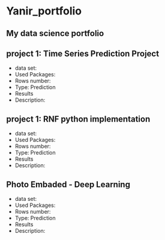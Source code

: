 # Yanir_portfolio
My data science portfolio
-------------------------

## project 1: Time Series Prediction Project
* data set:
* Used Packages:
* Rows number:
* Type: Prediction
* Results
* Description:


## project 1: RNF python implementation
* data set:
* Used Packages:
* Rows number:
* Type: Prediction
* Results
* Description:

## Photo Embaded - Deep Learning
* data set:
* Used Packages:
* Rows number:
* Type: Prediction
* Results
* Description:

